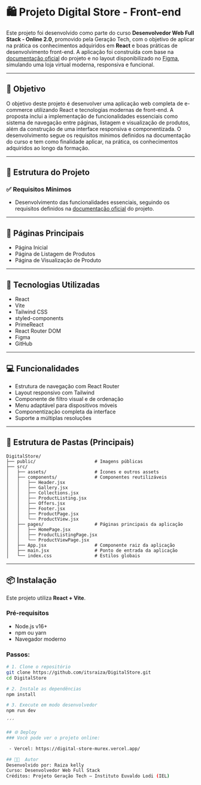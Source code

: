 # 🛍️ Projeto Digital Store - Front-end

Este projeto foi desenvolvido como parte do curso **Desenvolvedor Web Full Stack - Online 2.0**, promovido pela Geração Tech, com o objetivo de aplicar na prática os conhecimentos adquiridos em **React** e boas práticas de desenvolvimento front-end. A aplicação foi construída com base na [documentação oficial](https://github.com/digitalcollegebr/projeto-digital-store) do projeto e no layout disponibilizado no [Figma](https://www.figma.com/design/cfb4F7ZXMFQmvmTn3PKI4z/DRIP-STORE---DIGITAL-COLLEGE?node-id=22-30), simulando uma loja virtual moderna, responsiva e funcional.

---

## 🎯 Objetivo

O objetivo deste projeto é desenvolver uma aplicação web completa de e-commerce utilizando React e tecnologias modernas de front-end. A proposta inclui a implementação de funcionalidades essenciais como sistema de navegação entre páginas, listagem e visualização de produtos, além da construção de uma interface responsiva e componentizada. O desenvolvimento segue os requisitos mínimos definidos na documentação do curso e tem como finalidade aplicar, na prática, os conhecimentos adquiridos ao longo da formação.

---

## 🧱 Estrutura do Projeto

### ✅ Requisitos Mínimos

- Desenvolvimento das funcionalidades essenciais, seguindo os requisitos definidos na [documentação oficial](https://github.com/digitalcollegebr/projeto-digital-store) do projeto.

---

## 📄 Páginas Principais

- Página Inicial  
- Página de Listagem de Produtos  
- Página de Visualização de Produto  

---

## 🧪 Tecnologias Utilizadas

- React  
- Vite  
- Tailwind CSS  
- styled-components  
- PrimeReact  
- React Router DOM  
- Figma  
- GitHub  

---

## 💻 Funcionalidades

- Estrutura de navegação com React Router  
- Layout responsivo com Tailwind  
- Componente de filtro visual e de ordenação  
- Menu adaptável para dispositivos móveis  
- Componentização completa da interface  
- Suporte a múltiplas resoluções  

---

## 📂 Estrutura de Pastas (Principais)

```
DigitalStore/
├── public/                      # Imagens públicas
├── src/
│   ├── assets/                  # Ícones e outros assets
│   ├── components/              # Componentes reutilizáveis
│   │   ├── Header.jsx
│   │   ├── Gallery.jsx
│   │   ├── Collections.jsx
│   │   ├── ProductListing.jsx
│   │   ├── Offers.jsx
│   │   ├── Footer.jsx
│   │   ├── ProductPage.jsx
│   │   └── ProductView.jsx
│   ├── pages/                   # Páginas principais da aplicação
│   │   ├── HomePage.jsx
│   │   ├── ProductListingPage.jsx
│   │   └── ProductViewPage.jsx
│   ├── App.jsx                  # Componente raiz da aplicação
│   ├── main.jsx                 # Ponto de entrada da aplicação
│   └── index.css                # Estilos globais
```

---

## 📦 Instalação

Este projeto utiliza **React + Vite**.

### Pré-requisitos

- Node.js v16+  
- npm ou yarn  
- Navegador moderno  

### Passos:

```bash
# 1. Clone o repositório
git clone https://github.com/itsraiza/DigitalStore.git
cd DigitalStore

# 2. Instale as dependências
npm install

# 3. Execute em modo desenvolvedor
npm run dev

´´´

## 🌐 Deploy
### Você pode ver o projeto online:

 - Vercel: https://digital-store-murex.vercel.app/

## 👨‍💻  Autor
Desenvolvido por: Raiza kelly
Curso: Desenvolvedor Web Full Stack 
Créditos: Projeto Geração Tech – Instituto Euvaldo Lodi (IEL)




